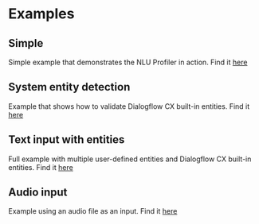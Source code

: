# Examples

## Simple

Simple example that demonstrates the NLU Profiler in action. Find it [here](/nluprofiler/examples/simple)

## System entity detection

Example that shows how to validate Dialogflow CX built-in entities. Find it [here](/nluprofiler/examples/system)

## Text input with entities

Full example with multiple user-defined entities and Dialogflow CX built-in entities. Find it [here](/nluprofiler/examples/text)


## Audio input

Example using an audio file as an input. Find it [here](/nluprofiler/examples/audio)

